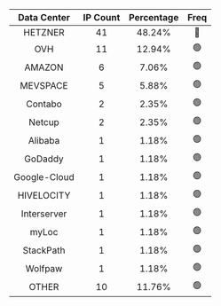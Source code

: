 | Data Center | IP Count | Percentage | Freq |
|:------------:|:--------:|:-----------:|:-----:|
| HETZNER | 41 | 48.24% | 🔴 |
| OVH | 11 | 12.94% | 🟢 |
| AMAZON | 6 | 7.06% | 🟢 |
| MEVSPACE | 5 | 5.88% | 🟢 |
| Contabo | 2 | 2.35% | 🟢 |
| Netcup | 2 | 2.35% | 🟢 |
| Alibaba | 1 | 1.18% | 🟢 |
| GoDaddy | 1 | 1.18% | 🟢 |
| Google-Cloud | 1 | 1.18% | 🟢 |
| HIVELOCITY | 1 | 1.18% | 🟢 |
| Interserver | 1 | 1.18% | 🟢 |
| myLoc | 1 | 1.18% | 🟢 |
| StackPath | 1 | 1.18% | 🟢 |
| Wolfpaw | 1 | 1.18% | 🟢 |
| OTHER | 10 | 11.76% | 🟢 |